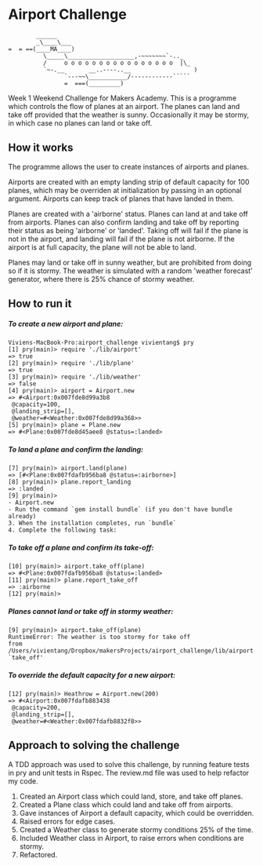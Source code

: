 Airport Challenge
=================

```
        ______
        _\____\___
=  = ==(____MA____)
          \_____\___________________,-~~~~~~~`-.._
          /     o o o o o o o o o o o o o o o o  |\_
          `~-.__       __..----..__                  )
                `---~~\___________/------------`````
                =  ===(_________)

```

Week 1 Weekend Challenge for Makers Academy. This is a programme which controls the flow of planes at an airport. The planes can land and take off provided that the weather is sunny. Occasionally it may be stormy, in which case no planes can land or take off.

How it works
---------
The programme allows the user to create instances of airports and planes.

Airports are created with an empty landing strip of default capacity for 100 planes, which may be overriden at initialization by passing in an optional argument. Airports can keep track of planes that have landed in them.  

Planes are created with a 'airborne' status. Planes can land at and take off from airports. Planes can also confirm landing and take off by reporting their status as being 'airborne' or 'landed'. Taking off will fail if the plane is not in the airport, and landing will fail if the plane is not airborne. If the airport is at full capacity, the plane will not be able to land. 

Planes may land or take off in sunny weather, but are prohibited from doing so if it is stormy. The weather is simulated with a random 'weather forecast' generator, where there is 25% chance of stormy weather. 

How to run it
-------
##### To create a new airport and plane:
```
Viviens-MacBook-Pro:airport_challenge vivientang$ pry
[1] pry(main)> require './lib/airport'
=> true
[2] pry(main)> require './lib/plane'
=> true
[3] pry(main)> require './lib/weather'
=> false
[4] pry(main)> airport = Airport.new
=> #<Airport:0x007fde8d99a3b8
 @capacity=100,
 @landing_strip=[],
 @weather=#<Weather:0x007fde8d99a368>>
[5] pry(main)> plane = Plane.new
=> #<Plane:0x007fde8d45aee8 @status=:landed>
```
##### To land a plane and confirm the landing:
```
[7] pry(main)> airport.land(plane)
=> [#<Plane:0x007fdafb956ba8 @status=:airborne>]
[8] pry(main)> plane.report_landing
=> :landed
[9] pry(main)>
- Airport.new 
- Run the command `gem install bundle` (if you don't have bundle already)
3. When the installation completes, run `bundle`
4. Complete the following task:
```
##### To take off a plane and confirm its take-off:
```
[10] pry(main)> airport.take_off(plane)
=> #<Plane:0x007fdafb956ba8 @status=:landed>
[11] pry(main)> plane.report_take_off
=> :airborne
[12] pry(main)>
```
##### Planes cannot land or take off in stormy weather:
```
[9] pry(main)> airport.take_off(plane)
RuntimeError: The weather is too stormy for take off
from /Users/vivientang/Dropbox/makersProjects/airport_challenge/lib/airport.rb:24:in `take_off'
```
##### To override the default capacity for a new airport:
```
[12] pry(main)> Heathrow = Airport.new(200)
=> #<Airport:0x007fdafb883438
 @capacity=200,
 @landing_strip=[],
 @weather=#<Weather:0x007fdafb8832f8>>
 ```
Approach to solving the challenge
-----
A TDD approach was used to solve this challenge, by running feature tests in pry and unit tests in Rspec. 
The review.md file was used to help refactor my code.

1. Created an Airport class which could land, store, and take off planes.
2. Created a Plane class which could land and take off from airports.
3. Gave instances of Airport a default capacity, which could be overridden.
4. Raised errors for edge cases. 
5. Created a Weather class to generate stormy conditions 25% of the time.
6. Included Weather class in Airport, to raise errors when conditions are stormy.
7. Refactored. 

